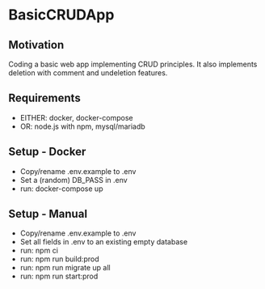 BasicCRUDApp
============

Motivation
----------
Coding a basic web app implementing CRUD principles. It also
implements deletion with comment and undeletion features.


Requirements
------------
- EITHER: docker, docker-compose
- OR: node.js with npm, mysql/mariadb


Setup - Docker
--------------
- Copy/rename .env.example to .env
- Set a (random) DB_PASS in .env
- run: docker-compose up


Setup - Manual
--------------
- Copy/rename .env.example to .env
- Set all fields in .env to an existing empty database
- run: npm ci
- run: npm run build:prod
- run: npm run migrate up all
- run: npm run start:prod
